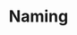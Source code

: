 ---
layout: topic
title: Naming
permalink: /design/topics/naming
sort: Naming_Naming
topic_id: naming
topic_category: Naming
topic_name: Naming
topic_description: How to name things
guidelines:
  - guideline_id: cisco-api-design-guide
    guideline_title: API Design Guide
    guideline_type: github
    guideline_url: 'https://github.com/CiscoDevNet/api-design-guide'
    guideline_company: Cisco
    guideline_companyLogoUrl: /media/logos/cisco.png
    guideline_companyUrl: 'http://developer.cisco.com/'
    guideline_date: 2015-08-21T00:00:00.000Z
    guideline_reviewDate: 2016-08-18T00:00:00.000Z
    guideline_attachedDocuments:
      - name: REST API Design Principles
        description: A summary of common REST API design constraints and conventions
        url: 'https://github.com/CiscoDevNet/api-design-guide/blob/master/principles.md'
        type: github
        referenced:
          - name: Preface
            url: 'https://github.com/CiscoDevNet/api-design-guide#1-preface'
      - name: Tracking ID flow
        description: A sequence diagram explaning
        url: 'https://github.com/CiscoDevNet/api-design-guide/blob/master/trackingid-flow.png'
        type: github
        referenced:
          - name: TrackingID Header
            description: A sequence diagram explaning the use of the tracking ID
            url: 'https://github.com/CiscoDevNet/api-design-guide#352-trackingid-header'
    guideline_remarks:
      - 'broken links due to typo error in https://github.com/CiscoDevNet/api-design-guide#36-http-verbs'
    guideline__links:
      self:
        href: /design/guidelines/cisco-api-design-guide
      guidelineTopics:
        href: /design/guidelines/cisco-api-design-guide/topics
    references:
      - name: 3.3 Representations
        quote: '3.3.11 With regard to JSON representation property names, and URL query parameters, services SHOULD...'
        url: 'https://github.com/CiscoDevNet/api-design-guide#33-representations'
  - guideline_id: cloud-foundy-cloud-controller-api-style-guide
    guideline_title: Cloud Controller API v3 Style Guide (Proposal)
    guideline_type: github
    guideline_url: 'https://github.com/cloudfoundry/cc-api-v3-style-guide'
    guideline_company: Cloud Foundry
    guideline_companyLogoUrl: /media/logos/cloudfoundry.png
    guideline_companyUrl: 'https://www.cloudfoundry.org/'
    guideline_date: 2016-05-11T00:00:00.000Z
    guideline_reviewDate: 2016-08-18T00:00:00.000Z
    guideline__links:
      self:
        href: /design/guidelines/cloud-foundy-cloud-controller-api-style-guide
      guidelineTopics:
        href: /design/guidelines/cloud-foundy-cloud-controller-api-style-guide/topics
    references:
      - name: Query Parameters
        url: 'https://github.com/cloudfoundry/cc-api-v3-style-guide#query-parameters'
      - name: Field Names
        url: 'https://github.com/cloudfoundry/cc-api-v3-style-guide#field-names'
      - name: URL Structure
        url: 'https://github.com/cloudfoundry/cc-api-v3-style-guide#url-structure'
  - guideline_id: haufe-api-styleguide
    guideline_title: Haufe API style guide
    guideline_type: github
    guideline_url: 'https://github.com/Haufe-Lexware/api-style-guide/blob/master/readme.md'
    guideline_company: Haufe
    guideline_companyLogoUrl: /media/logos/haufe.png
    guideline_companyUrl: 'http://dev.haufe.com/'
    guideline_date: 2015-01-15T00:00:00.000Z
    guideline_reviewDate: 2016-08-31T00:00:00.000Z
    guideline__links:
      self:
        href: /design/guidelines/haufe-api-styleguide
      guidelineTopics:
        href: /design/guidelines/haufe-api-styleguide/topics
    references:
      - name: Building Your Resource Taxonomy
        url: 'https://github.com/Haufe-Lexware/api-style-guide/blob/master/api-design-process/api-design-process.md#building-your-resource-taxonomy'
      - name: Resource naming
        url: 'https://github.com/Haufe-Lexware/api-style-guide/blob/master/collection-resources/collection-resources.md#resource-naming'
  - guideline_id: heroku-http-api-design-guide
    guideline_title: HTTP API Design Guide
    guideline_type: gitbook
    guideline_url: 'https://geemus.gitbooks.io/http-api-design/content/en/'
    guideline_company: Heroku
    guideline_companyLogoUrl: /media/logos/heroku.png
    guideline_companyUrl: 'https://devcenter.heroku.com/articles/platform-api-reference'
    guideline_date: 2016-07-05T00:00:00.000Z
    guideline_reviewDate: 2016-08-31T00:00:00.000Z
    guideline__links:
      self:
        href: /design/guidelines/heroku-http-api-design-guide
      guidelineTopics:
        href: /design/guidelines/heroku-http-api-design-guide/topics
    references:
      - name: Resource names
        url: 'https://geemus.gitbooks.io/http-api-design/content/en/requests/resource-names.html'
  - guideline_id: paypal-api-style-guide
    guideline_title: API Style Guide
    guideline_type: github
    guideline_url: 'https://github.com/paypal/api-standards/blob/master/api-style-guide.md'
    guideline_company: PayPal
    guideline_companyLogoUrl: /media/logos/paypal.png
    guideline_companyUrl: 'https://developer.paypal.com/'
    guideline_date: 2016-08-11T00:00:00.000Z
    guideline_reviewDate: 2016-08-31T00:00:00.000Z
    guideline__links:
      self:
        href: /design/guidelines/paypal-api-style-guide
      guidelineTopics:
        href: /design/guidelines/paypal-api-style-guide/topics
    references:
      - name: Collection Resources
        url: 'https://github.com/paypal/api-standards/blob/master/api-style-guide.md#collection-resources'
        quote: Collection resource names should be plural nouns
  - guideline_id: white-house-web-api-standards
    guideline_title: White House Web API Standards
    guideline_type: github
    guideline_url: 'https://github.com/WhiteHouse/api-standards'
    guideline_company: White House
    guideline_companyLogoUrl: /media/logos/whitehouse.png
    guideline_companyUrl: 'https://www.whitehouse.gov/developers'
    guideline_date: 2015-02-24T00:00:00.000Z
    guideline_reviewDate: 2016-08-18T00:00:00.000Z
    guideline__links:
      self:
        href: /design/guidelines/white-house-web-api-standards
      guidelineTopics:
        href: /design/guidelines/white-house-web-api-standards/topics
    references:
      - name: General guidelines for RESTful URLs
        url: 'https://github.com/WhiteHouse/api-standards/blob/master/README.md#general-guidelines-for-restful-urls'
  - guideline_id: zalando-restful-api-guidelines
    guideline_title: RESTFul API Guidelines
    guideline_type: website
    guideline_url: 'http://zalando.github.io/restful-api-guidelines/'
    guideline_company: Zalando
    guideline_companyLogoUrl: /media/logos/zalando.png
    guideline_companyUrl: 'https://tech.zalando.de/'
    guideline_date: 2016-01-22T00:00:00.000Z
    guideline_reviewDate: 2016-08-28T00:00:00.000Z
    guideline__links:
      self:
        href: /design/guidelines/zalando-restful-api-guidelines
      guidelineTopics:
        href: /design/guidelines/zalando-restful-api-guidelines/topics
    references:
      - name: Property naming
        url: 'http://zalando.github.io/restful-api-guidelines/json-guidelines/JsonGuidelines.html#property-naming'
      - name: API Naming
        url: 'http://zalando.github.io/restful-api-guidelines/naming/Naming.html'
      - name: Use Domain-Specific Resource Names
        url: 'http://zalando.github.io/restful-api-guidelines/resources/Resources.html#must-use-domainspecific-resource-names'
---